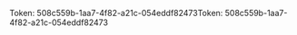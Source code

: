 <span data-ttu-id="37bdb-101">Token: 508c559b-1aa7-4f82-a21c-054eddf82473</span><span class="sxs-lookup"><span data-stu-id="37bdb-101">Token: 508c559b-1aa7-4f82-a21c-054eddf82473</span></span>